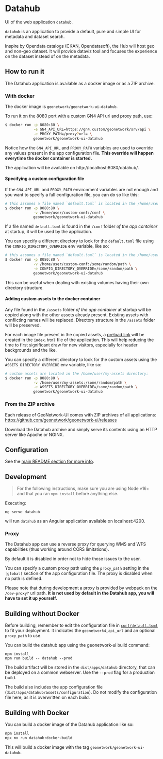 # Datahub

UI of the web application `datahub`.

`datahub` is an application to provide a default, pure and simple UI for metadata and dataset search.

Inspire by Opendata catalogs (CKAN, Opendatasoft), the Hub will host geo and non-geo dataset. It will provide dataviz tool and focuses the experience on the dataset instead of on the metadata.

## How to run it

The Datahub application is available as a docker image or as a ZIP archive.

### With docker

The docker image is `geonetwork/geonetwork-ui-datahub`.

To run it on the 8080 port with a custom GN4 API url and proxy path, use:

```bash
$ docker run -p 8080:80 \
             -e GN4_API_URL=https://gn4.custom/geonetwork/srv/api \
             -e PROXY_PATH=/proxy?url= \
             geonetwork/geonetwork-ui-datahub
```

Notice how the `GN4_API_URL` and `PROXY_PATH` variables are used to override any values present in the app configuration file.
**This override will happen everytime the docker container is started.**

The application will be available on http://localhost:8080/datahub/.

#### Specifying a custom configuration file

If the `GN4_API_URL` and `PROXY_PATH` environment variables are not enough and you want to specify a full configuration file,
you can do so like this:

```bash
# this assumes a file named `default.toml` is located in the /home/user/custom-conf directory:
$ docker run -p 8080:80 \
             -v /home/user/custom-conf:/conf \
             geonetwork/geonetwork-ui-datahub
```

If a file named `default.toml` is found in the `/conf` folder _of the app container_ at startup, it will be used by the application.

You can specify a different directory to look for the `default.toml` file using the `CONFIG_DIRECTORY_OVERRIDE` env variable, like so:

```bash
# this assumes a file named `default.toml` is located in the /home/user/custom-conf directory:
$ docker run -p 8080:80 \
             -v /home/user/custom-conf:/some/random/path \
             -e CONFIG_DIRECTORY_OVERRIDE=/some/random/path \
             geonetwork/geonetwork-ui-datahub
```

This can be useful when dealing with existing volumes having their own directory structure.

#### Adding custom assets to the docker container

Any file found in the `/assets` folder _of the app container_ at startup will be copied along with the other assets already present. Existing assets with conflicting names will be
replaced. Directory structure in the `/assets` folder will be preserved.

For each image file present in the copied assets, a [preload link](https://developer.mozilla.org/en-US/docs/Web/HTML/Link_types/preload) will be created in the `index.html` file of the application. This will help reducing the
time to first significant draw for new visitors, especially for header backgrounds and the like.

You can specify a different directory to look for the custom assets using the `ASSETS_DIRECTORY_OVERRIDE` env variable, like so:

```bash
# custom assets are located in the /home/user/my-assets directory:
$ docker run -p 8080:80 \
             -v /home/user/my-assets:/some/random/path \
             -e ASSETS_DIRECTORY_OVERRIDE=/some/random/path \
             geonetwork/geonetwork-ui-datahub
```

### From the ZIP archive

Each release of GeoNetwork-UI comes with ZIP archives of all applications: https://github.com/geonetwork/geonetwork-ui/releases

Download the Datahub archive and simply serve its contents using an HTTP server like Apache or NGINX.

## Configuration

See the [main README section for more info](../../README.md#application-configuration).

## Development

> For the following instructions, make sure you are using Node v16+ and that you ran `npm install` before anything else.

Executing:

```
ng serve datahub
```

will run `datahub` as an Angular application available on localhost:4200.

### Proxy

The Datahub app can use a reverse proxy for querying WMS and WFS capabilities (thus working around
CORS limitations).

By default it is disabled in order not to hide those issues to the user.

You can specify a custom proxy path using the `proxy_path` setting in the `[global]` section of the app configuration file. The proxy is disabled when
no path is defined.

Please note that during development a proxy is provided by webpack on the `/dev-proxy?` url path. **It is
not used by default in the Datahub app, you will have to set it up yourself.**

## Building without Docker

Before building, remember to edit the configuration file in [`conf/default.toml`](../../conf/default.toml) to fit your deployment. It indicates the `geonetwork4_api_url` and an optional `proxy_path` to use.

You can build the datahub app using the geonetwork-ui build command:

```shell script
npm install
npm run build -- datahub --prod
```

The build artifact will be stored in the `dist/apps/datahub` directory, that can be deployed on a common webserver. Use the `--prod` flag for a production build.

The build also includes the app configuration file (`dist/apps/datahub/assets/configuration`). Do not modify the configuration file here, as it is overwritten on each build.

## Building with Docker

You can build a docker image of the Datahub application like so:

```bash
npm install
npx nx run datahub:docker-build
```

This will build a docker image with the tag `geonetwork/geonetwork-ui-datahub`.
